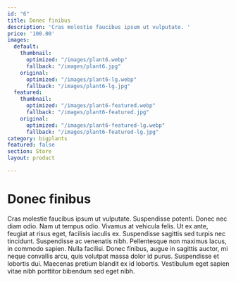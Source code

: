 ```yaml
---
id: "6"
title: Donec finibus
description: 'Cras molestie faucibus ipsum ut vulputate. '
price: '100.00'
images:
  default:
    thumbnail:
      optimized: "/images/plant6.webp"
      fallback: "/images/plant6.jpg"
    original:
      optimized: "/images/plant6-lg.webp"
      fallback: "/images/plant6-lg.jpg"
  featured:
    thumbnail:
      optimized: "/images/plant6-featured.webp"
      fallback: "/images/plant6-featured.jpg"
    original:
      optimized: "/images/plant6-featured-lg.webp"
      fallback: "/images/plant6-featured-lg.jpg"
category: bigplants
featured: false
section: Store
layout: product

---
```

# Donec finibus

Cras molestie faucibus ipsum ut vulputate. Suspendisse potenti. Donec nec diam odio. Nam ut tempus odio. Vivamus at vehicula felis. Ut ex ante, feugiat at risus eget, facilisis iaculis ex. Suspendisse sagittis sed turpis nec tincidunt. Suspendisse ac venenatis nibh. Pellentesque non maximus lacus, in commodo sapien. Nulla facilisi. Donec finibus, augue in sagittis auctor, mi neque convallis arcu, quis volutpat massa dolor id purus. Suspendisse et lobortis dui. Maecenas pretium blandit ex id lobortis. Vestibulum eget sapien vitae nibh porttitor bibendum sed eget nibh.